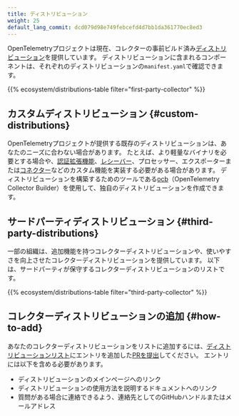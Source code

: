 ```yaml
---
title: ディストリビューション
weight: 25
default_lang_commit: dcd079d98e749febcefd4d7bb1da361770ec8ed3
---
```


OpenTelemetryプロジェクトは現在、コレクターの事前ビルド済み[ディストリビューション][distributions]を提供しています。
ディストリビューションに含まれるコンポーネントは、それぞれのディストリビューションの`manifest.yaml`で確認できます。

[distributions]: https://github.com/open-telemetry/opentelemetry-collector-releases/tree/main/distributions

{{% ecosystem/distributions-table filter="first-party-collector" %}}

## カスタムディストリビューション {#custom-distributions}

OpenTelemetryプロジェクトが提供する既存のディストリビューションは、あなたのニーズに合わない場合があります。
たとえば、より軽量なバイナリを必要とする場合や、[認証拡張機能](../building/authenticator-extension)、[レシーバー](../building/receiver)、プロセッサー、エクスポーターまたは[コネクター](../building/connector)などのカスタム機能を実装する必要がある場合があります。
ディストリビューションを構築するためのツールである[ocb](../custom-collector)（OpenTelemetry Collector Builder）を使用して、独自のディストリビューションを作成できます。

## サードパーティディストリビューション {#third-party-distributions}

一部の組織は、追加機能を持つコレクターディストリビューションや、使いやすさを向上させたコレクターディストリビューションを提供しています。
以下は、サードパーティが保守するコレクターディストリビューションのリストです。

{{% ecosystem/distributions-table filter="third-party-collector" %}}

## コレクターディストリビューションの追加 {#how-to-add}

あなたのコレクターディストリビューションをリストに追加するには、[ディストリビューションリスト][distributions list]にエントリを追加した[PRを提出][submit a PR]してください。
エントリには以下を含める必要があります。

- ディストリビューションのメインページへのリンク
- ディストリビューションの使用方法を説明するドキュメントへのリンク
- 質問がある場合に連絡できるよう、連絡先としてのGitHubハンドルまたはメールアドレス

[submit a PR]: /docs/contributing/pull-requests/
[distributions list]: https://github.com/open-telemetry/opentelemetry.io/tree/main/data/ecosystem/distributions.yaml
